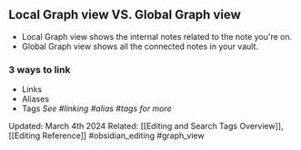 ## Local Graph view VS. Global Graph view
- Local Graph view shows the internal notes related to the note you're on.
- Global Graph view shows all the connected notes in your vault.

### 3 ways to link 

+ Links
+ Aliases
+ Tags
*See #linking #alias #tags for more*





Updated: March 4th 2024
Related: [[Editing and Search Tags Overview]], [[Editing Reference]] #obsidian_editing #graph_view